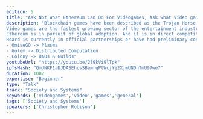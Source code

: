 ```yaml
---
edition: 5
title: "Ask Not What Ethereum Can Do For Videogames; Ask what video games can do for Ethereum"
description: "Blockchain games have been described as the Trojan Horse for Ethereum mainstream adoption. This presentation takes a tactical approach to explaining why, and it includes a community call to action: develop a gaming strategy.
Video games are the fastest growing sector of the entertainment industry worldwide, and they are shaping our civilization in profound ways. The apps on our phone, social media platforms, and productivity suites we use for work have all benefited from the process of gamification. Quite literally, our expectations for how we believe the world should be organized are being shaped by video games. Even geopolitics have been ensnared by the gamified fabric of Twitter.
Ethereum is in pursuit of global adoption. And it is in direct competition with legacy systems: governments, corporations, special interests. Video games, while “fun,\" are inherently adversarial by design. The tech we develop for Ethereum games, therefore, must withstand highly adversarial conditions. Ergo, video games may be a covert breeding ground for radical tech development.
Hoard is currently in official partnerships or have had preliminary conversations with projects to develop their gaming strategies:
- OmiseGO -> Plasma
- Golem -> Distributed Computation
- Colony -> DAOs & Guilds"
youtubeUrl: "https://youtu.be/2l9kVi9lTpk"
ipfsHash: "QmUNKF1aDJDASEhcsSBemrqPtWcjYj2XjmUNDnTmU97we7"
duration: 1082
expertise: "Beginner"
type: "Talk"
track: "Society and Systems"
keywords: ['videogames','video','games','general']
tags: ['Society and Systems']
speakers: ['Christopher Robison']
---
```

